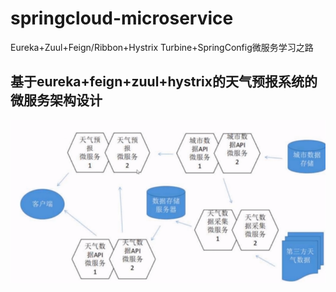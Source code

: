 # springcloud-microservice
Eureka+Zuul+Feign/Ribbon+Hystrix Turbine+SpringConfig微服务学习之路

## 基于eureka+feign+zuul+hystrix的天气预报系统的微服务架构设计

![structure](./img/structure.png)